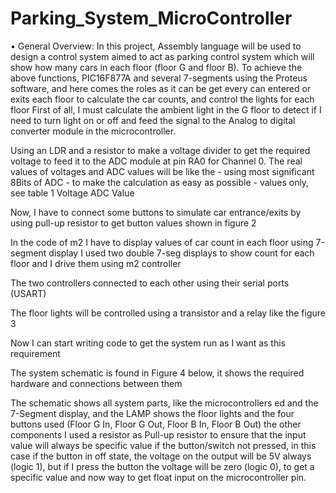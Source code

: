 # Parking_System_MicroController
•	General Overview:
In this project, Assembly language will be used to design a control system aimed to act as parking control system which will show how many cars in each floor (floor G and floor B).
To achieve the above functions, PIC16F877A and several 7-segments using the Proteus software, and here comes the roles as it can be get every can entered or exits each floor to calculate the car counts, and control the lights for each floor
First of all, I must calculate the ambient light in the G floor to detect if I need to turn light on or off and feed the signal to the Analog to digital converter module in the microcontroller.
 
Using an LDR and a resistor to make a voltage divider to get the required voltage to feed it to the ADC module at pin RA0 for Channel 0.
The real values of voltages and ADC values will be like the - using most significant 8Bits of ADC - to make the calculation as easy as possible - values only, see table 1
Voltage	ADC Value



Now, I have to connect some buttons to simulate car entrance/exits by using pull-up resistor to get button values shown in figure 2
 


In the code of m2 I have to display values of car count in each floor using 7-segment display
I used two double 7-seg displays to show count for each floor and I drive them using m2 controller

The two controllers connected to each other using their serial ports (USART) 

The floor lights will be controlled using a transistor and a relay like the figure 3
 


Now I can start writing code to get the system run as I want as this requirement

The system schematic is found in Figure 4 below, it shows the required hardware and connections between them
 

The schematic shows all system parts, like the microcontrollers 
ed and the 7-Segment display, and the LAMP shows the floor lights and the four buttons used (Floor G In, Floor G Out, Floor B In, Floor B Out) the other components
I used a resistor as Pull-up resistor to ensure that the input value will always be specific value if the button/switch not pressed, in this case if the button in off state, the voltage on the output will be 5V always (logic 1), but if I press the button the voltage will be zero (logic 0), to get a specific value and now way to get float input on the microcontroller pin.
